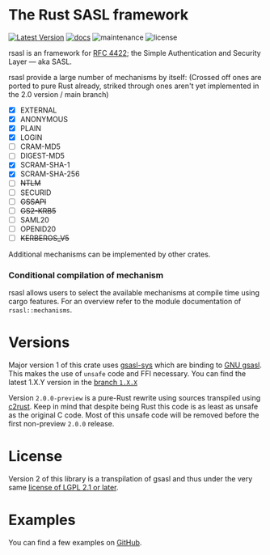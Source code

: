 # The Rust SASL framework

[![Latest Version]][crates.io]
[![docs]][docs.rs]
![maintenance]
![license]

rsasl is an framework for [RFC 4422](https://tools.ietf.org/html/rfc4422); the Simple Authentication and Security 
Layer — aka SASL.

rsasl provide a large number of mechanisms by itself: (Crossed off ones are ported to pure Rust already, striked through
ones aren't yet implemented in the 2.0 version / main branch)

- [x] EXTERNAL
- [x] ANONYMOUS
- [x] PLAIN
- [x] LOGIN
- [ ] CRAM-MD5
- [ ] DIGEST-MD5
- [x] SCRAM-SHA-1
- [x] SCRAM-SHA-256
- [ ] ~~NTLM~~
- [ ] SECURID
- [ ] ~~GSSAPI~~
- [ ] ~~GS2-KRB5~~
- [ ] SAML20
- [ ] OPENID20
- [ ] ~~KERBEROS_V5~~

Additional mechanisms can be implemented by other crates.

### Conditional compilation of mechanism

rsasl allows users to select the available mechanisms at compile time using cargo features.
For an overview refer to the module documentation of `rsasl::mechanisms`.

# Versions

Major version 1 of this crate uses [gsasl-sys](https://crates.io/crates/gsasl-sys) which are binding
to [GNU gsasl](https://www.gnu.org/software/gsasl). This makes the use of `unsafe` code and FFI necessary.
You can find the latest 1.X.Y version in the [branch `1.X.X`](https://github.com/dequbed/rsasl/tree/1.X.X)

Version `2.0.0-preview` is a pure-Rust rewrite using sources transpiled using [c2rust](https://github.com/immunant/c2rust).
Keep in mind that despite being Rust this code is as least as unsafe as the original C code. Most of this unsafe 
code will be removed before the first non-preview `2.0.0` release.

# License

Version 2 of this library is a transpilation of gsasl and thus under the very same [license of LGPL 2.1 or later](LICENSE).

# Examples

You can find a few examples on [GitHub](examples/).

[Latest Version]: https://img.shields.io/crates/v/rsasl.svg
[crates.io]: https://crates.io/crates/rsasl
[docs]: https://docs.rs/rsasl/badge.svg
[docs.rs]: https://docs.rs/rsasl/
[maintenance]: https://img.shields.io/badge/maintenance-actively%20developed-green.svg
[license]: https://img.shields.io/github/license/dequbed/rsasl
